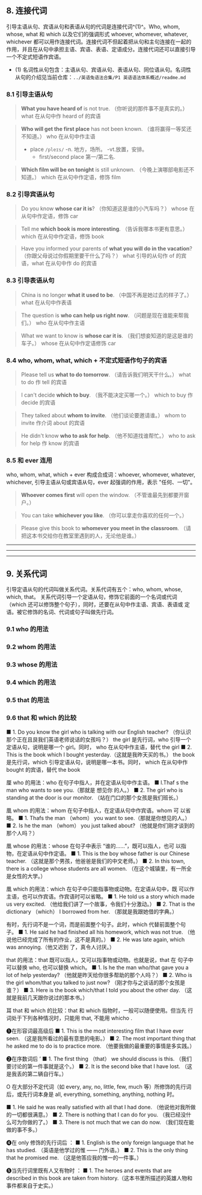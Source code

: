 


## 8. 连接代词
引导主语从句、宾语从句和表语从句的代词是连接代词^(1)^。Who, whom, whose, what 和 which 以及它们的强调形式 whoever, whomever, whatever, whichever 都可以用作连接代词。连接代词不但起着把从句和主句连接在一起的作用，并且在从句中承担主语、宾语、表语、定语成分。连接代词还可以直接引导一个不定式短语作宾语。
- (1) 名词性从句包含：主语从句、宾语从句、表语从句、同位语从句。名词性从句的介绍见当前仓库：`../英语兔语法合集/P1 英语语法体系概述/readme.md` 

### 8.1 引导主语从句
> **What you have heard of** is not true. （你听说的那件事不是真实的。） what 在从句中作 heard of 的宾语

> **Who will get the first place** has not been known. （谁将赢得一等奖还不知道。） who 在从句中作主语
> 
> - place `/pleɪs/` -n. 地方，场所。 -vt.放置，安排。
>   + first/second place 第一/第二名.

> **Which film will be on tonight** is still unknown. （今晚上演哪部电影还不知道。） which 在从句中作定语，修饰 film

### 8.2 引导宾语从句
> Do you know **whose car it is**? （你知道这是谁的小汽车吗？） whose 在从句中作定语，修饰 car

> Tell me **which book is more interesting**. （告诉我哪本书更有意思。） which 在从句中作定语，修饰 book

> Have you informed your parents of **what you will do in the vacation**? （你跟父母说过你假期里要干什么了吗？） what 引导的从句作 of 的宾语，what 在从句中作 do 的宾语

### 8.3 引导表语从句
> China is no longer **what it used to be**. （中国不再是她过去的样子了。） what 在从句中作表语

> The question is **who can help us right now**. （问题是现在谁能来帮我们。） who 在从句中作主语

> What we want to know is **whose car it is**. （我们想妾知道的是这是谁的车子。） whose 在从句中作定语修饰 car

### 8.4 who, whom, what, which + 不定式短语作句子的宾语
> Please tell us **what to do tomorrow**. （请告诉我们明天干什么。） what to do 作 tell 的宾语

> I can't decide **which to buy**. （我不能决定买哪一个。） which to buy 作 decide 的宾语

> They talked about **whom to invite**. （他们谈论要邀请谁。） whom to invite 作介词 about 的宾语

> He didn't know **who to ask for help**. （他不知道找谁帮忙。） who to ask for help 作 know 的宾语

### 8.5 和 ever 连用
who, whom, what, which + ever 构成合成词：whoever, whomever, whatever, whichever, 引导主语从句或宾语从句，ever 起强调的作用，表示 "任何、一切"。

> **Whoever comes first** will open the window. （不管谁最先到都要开窗户。） 

> You can take **whichever you like**. （你可以拿走你喜欢的任何一个。）

> Please give this book to **whomever you meet in the classroom**. （请把这本书交给你在教室里遇到的人，无论他是谁。）




------------
------------
------------




## 9. 关系代词
引导定语从句的代词叫做关系代词。关系代词有五个：who, whom, whose, which, that。 关系代词引导一个定语从句，修饰它前面的一个名词或代词 （which 还可以修饰整个句子），同时，还要在从句中作主语、宾语、表语或 定语。被它修饰的名词、代词或句子叫做先行词。

### 9.1 who 的用法

### 9.2 whom 的用法

### 9.3 whose 的用法

### 9.4 which 的用法

### 9.5 that 的用法

### 9.6 that 和 which 的比较




■ 1. Do you know the girl who is talking with our English teacher? （你认识那个正在且艮我们英语老师说话的女孩吗？） the girl 是先行词，who 引导一个定语从句，说明是哪一个 girl。同时， who 在从句中作主语，替代 the girl
■ 2. This is the book which I bought yesterday.（这就是我昨天买的书。） the book 是先行词，which 引导定语从句，说明是哪一本书。同时， which 在从句中作 bought 的宾语，替代 the book

厘 who 的用法：who 在句子中指人，并在定语从句中作主语。
■ l.Thaf s the man who wants to see you.（那就是 想见你 的人。）
■ 2. The girl who is standing at the door is our monitor. （站在门口的那个女孩是我们班长。）

凰 whom 的用法：whom 在句子中指人，在定语从句中作宾语。whom 可 以省略。
■ 1. Thafs the man （whom） you want to see.（那就是你想见的人。）
■ 2. Is he the man （whom） you just talked about? （他就是你们刚才谈到的那个人吗？）

凰 whose 的用法：whose 在句子中表示 “谁的……”，既可以指人，也可 以指物，在定语从句中作定语。
■ 1. This is the boy whose father is our Chinese teacher. （这就是那个男孩，他爸爸是我们的中文老师。）
■ 2. In this town, there is a college whose students are all women. （在这个城镇里，有一所全是女性的大学。）

凰 which 的用法：which 在句子中只能指事物或动物。在定语从句中，既 可以作主语，也可以作宾语。作宾语时可以省略。
■ 1. He told us a story which made us very excited. （他给我们讲了一个故事，令我们十分激动。）
■ 2. That is the dictionary （which） I borrowed from her. （那就是我跟她借的字典。）

有时，先行词不是一个词，而是前面整个句子。此时，which 代替前面整个句子。
■ 1. He said he had finished all his homework, which was not true. （他说他已经完成了所有的作业，这不是真的。）
■ 2. He was late again, which was annoying.（他又迟到 了，真令人讨厌。）

that 的用法：that 既可以指人，又可以指事物或动物。也就是说，that 在 句子中可以替换 who, 也可以替换 which。
■ 1. Is he the man who/that gave you a lot of help yesterday? （他就是昨天给你很多帮助的那个人吗？）
■ 2. Who is the girl whom/that you talked to just now? （刚才你与之谈话的那个女孩是谁？）
■ 3. Here is the book which/that I told you about the other day. （这就是我前几天跟你说过的那本书。）

耳 that 和 which 的比较：that 和 which 指物时，一般可以随便使用。但当先 行词处于下列各种情况时，只能用 that, 不能用 whicho .

❶在形容词最高级后
■ 1. This is the most interesting film that I have ever seen. （这是我所看过的最有意思的电影。）
■ 2. The most important thing that he asked me to do is to practice more. （他要我做的最重要的事情是多实践。）

❷在序数词后 ’
■ 1. The first thing （that） we should discuss is this. （我们要讨论的第一件事就是这个。）
■ 2. It is the second bike that I have lost. （这是我丢的第二辆自行车。）

O 在大部分不定代词（如 every, any, no, little, few, much 等）所修饰的先行词 后，或先行词本身是 all, everything, something, anything, nothing 时。

■ 1. He said he was really satisfied with all that I had done. （他说他对我所做的一切都很满意。）
■ 2. There is nothing that I can do for you. （我已经没什么可为你做的了。）
■ 3. There is not much that we can do now. （我们现在能做的事不多。）

❹在 only 修饰的先行词后 ：
■ 1. English is the only foreign language that he has studied. （英语是他学过的惟 —— 门外语。）
■ 2. This is the only thing that he promised me. （这是他答应我的惟一的一件事。）

❺当先行词里既有人又有物时 ：
■ 1. The heroes and events that are described in this book are taken from history.（这本书里所描述的英雄人物和事件都来自于史实。）












